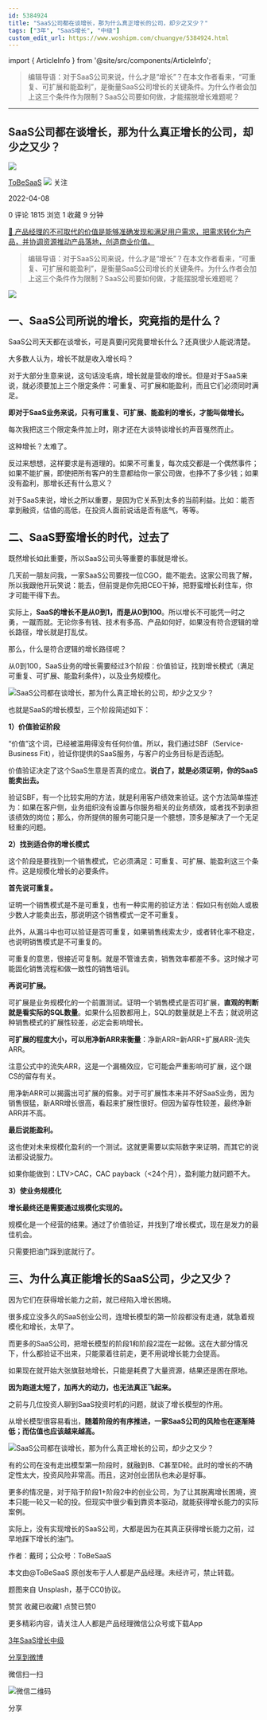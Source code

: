 ```yaml
---
id: 5384924
title: "SaaS公司都在谈增长，那为什么真正增长的公司，却少之又少？"
tags: ["3年", "SaaS增长", "中级"]
custom_edit_url: https://www.woshipm.com/chuangye/5384924.html
---
```

import { ArticleInfo } from '@site/src/components/ArticleInfo';

<ArticleInfo
    author="ToBeSaaS"
    authorLink="https://www.woshipm.com/u/1341134"
    published="2022-04-08"
    views={1815}
    comments={0}
    collects={1}
/>

> 编辑导语：对于SaaS公司来说，什么才是“增长”？在本文作者看来，“可重复、可扩展和能盈利”，是衡量SaaS公司增长的关键条件。为什么作者会加上这三个条件作为限制？SaaS公司要如何做，才能摆脱增长难题呢？

---

## SaaS公司都在谈增长，那为什么真正增长的公司，却少之又少？

[![](https://static.qidianla.com/woshipm_def_head_1.jpg?imageView2/1/w/72/h/72/q/100)](https://www.woshipm.com/u/1341134)

[ToBeSaaS](https://www.woshipm.com/u/1341134) ![](https://static.woshipm.com/tag/1101_1@2x.png) 关注

2022-04-08

0 评论 1815 浏览 1 收藏 9 分钟

[🔗 产品经理的不可取代的价值是能够准确发现和满足用户需求，把需求转化为产品，并协调资源推动产品落地，创造商业价值。](https://ke.qidianla.com/courses/90pm)

> 编辑导语：对于SaaS公司来说，什么才是“增长”？在本文作者看来，“可重复、可扩展和能盈利”，是衡量SaaS公司增长的关键条件。为什么作者会加上这三个条件作为限制？SaaS公司要如何做，才能摆脱增长难题呢？

![](https://image.woshipm.com/wp-files/2022/04/HeyMQdEXdSIKAg0QXUNA.jpg)

## 一、SaaS公司所说的增长，究竟指的是什么？

SaaS公司天天都在谈增长，可是真要问究竟要增长什么？还真很少人能说清楚。

大多数人认为，增长不就是收入增长吗？

对于大部分生意来说，这句话没毛病，增长就是营收的增长。但是对于SaaS来说，就必须要加上三个限定条件：可重复、可扩展和能盈利，而且它们必须同时满足。

**即对于SaaS业务来说，只有可重复、可扩展、能盈利的增长，才能叫做增长。**

每次我把这三个限定条件加上时，刚才还在大谈特谈增长的声音戛然而止。

这种增长？太难了。

反过来想想，这样要求是有道理的。如果不可重复，每次成交都是一个偶然事件；如果不能扩展，即使把所有客户的生意都给你一家公司做，也挣不了多少钱；如果没有盈利，那增长还有什么意义？

对于SaaS来说，增长之所以重要，是因为它关系到太多的当前利益。比如：能否拿到融资，估值的高低，在投资人面前说话是否有底气，等等。

## 二、SaaS野蛮增长的时代，过去了

既然增长如此重要，所以SaaS公司头等重要的事就是增长。

几天前一朋友问我，一家SaaS公司要找一位CGO，能不能去。这家公司我了解，所以我跟他开玩笑说：能去，但前提是你先把CEO干掉，把野蛮增长刹住车，你才可能干得下去。

实际上，**SaaS的增长不是从0到1，而是从0到100**。所以增长不可能凭一时之勇，一蹴而就。无论你多有钱、技术有多高、产品如何好，如果没有符合逻辑的增长路径，增长就是打乱仗。

那么，什么是符合逻辑的增长路径呢？

从0到100，SaaS业务的增长需要经过3个阶段：价值验证，找到增长模式（满足可重复、可扩展、能盈利条件），以及业务规模化。

![SaaS公司都在谈增长，那为什么真正增长的公司，却少之又少？](https://image.woshipm.com/wp-files/2022/04/ns000RF7xSFuRlkfI61O.png)

也就是SaaS的增长模型，三个阶段简述如下：

**1）价值验证阶段**

“价值”这个词，已经被滥用得没有任何价值。所以，我们通过SBF（Service-Business Fit），验证你提供的SaaS服务，与客户的业务目标是否适配。

价值验证决定了这个SaaS生意是否真的成立。**说白了，就是必须证明，你的SaaS能卖出去。**

验证SBF，有一个比较实用的方法，就是利用客户绩效来验证。这个方法简单描述为：如果在客户侧，业务组织没有设置与你服务相关的业务绩效，或者找不到承担该绩效的岗位；那么，你所提供的服务可能只是一个臆想，顶多是解决了一个无足轻重的问题。

**2）找到适合你的增长模式**

这个阶段是要找到一个销售模式，它必须满足：可重复、可扩展、能盈利这三个条件。这是规模化增长的必要条件。

**首先说可重复。**

证明一个销售模式是不是可重复，也有一种实用的验证方法：假如只有创始人或极少数人才能卖出去，那说明这个销售模式一定不可重复。

此外，从漏斗中也可以验证是否可重复，如果销售线索太少，或者转化率不稳定，也说明销售模式是不可重复的。

可重复的意思，很接近可复制。就是不管谁去卖，销售效率都差不多。这时候才可能固化销售流程和做一致性的销售培训。

**再说可扩展。**

可扩展是业务规模化的一个前置测试。证明一个销售模式是否可扩展，**直观的判断就是看实际的SQL数量**。如果什么招数都用上，SQL的数量就是上不去；就说明这种销售模式的扩展性较差，必定会影响增长。

**可扩展的程度大小，可以用净新ARR来衡量**：净新ARR=新ARR+扩展ARR-流失ARR。

注意公式中的流失ARR，这是一个漏桶效应，它可能会严重影响可扩展，这个跟CS的留存有关。

用净新ARR可以揭露出可扩展的假象。对于可扩展性本来并不好SaaS业务，因为销售很猛，新ARR增长很高，看起来扩展性很好。但因为留存性较差，最终净新ARR并不高。

**最后说能盈利。**

这也使对未来规模化盈利的一个测试。这就更需要以实际数字来证明，而其它的说法都没说服力。

如果你能做到：LTV>CAC，CAC payback（<24个月），盈利能力就问题不大。

**3）使业务规模化**

**增长最终还是需要通过规模化实现的。**

规模化是一个经营的结果。通过了价值验证，并找到了增长模式，现在是发力的最佳机会。

只需要把油门踩到底就行了。

## 三、为什么真正能增长的SaaS公司，少之又少？

因为它们在获得增长能力之前，就已经陷入增长困境。

很多成立没多久的SaaS创业公司，连增长模型的第一阶段都没有走通，就急着规模化和增长，太早了。

而更多的SaaS公司，把增长模型的阶段1和阶段2混在一起做。这在大部分情况下，什么都验证不出来，只能蒙着往前走，更不用说增长能力会提高。

如果现在就开始大张旗鼓地增长，只能是耗费了大量资源，结果还是困在原地。

**因为跑道太短了，加再大的动力，也无法真正飞起来。**

之前与几位投资人聊到SaaS投资时机的问题，就谈了增长模型的作用。

从增长模型很容易看出，**随着阶段的有序推进，一家SaaS公司的风险也在逐渐降低；而估值也应该越来越高。**

![SaaS公司都在谈增长，那为什么真正增长的公司，却少之又少？](https://image.woshipm.com/wp-files/2022/04/olJhYgbVTXvXthPAcGHV.png)

有的公司在没有走出模型第一阶段时，就融到B、C甚至D轮。此时的增长的不确定性太大，投资风险非常高。而且，这对创业团队也未必是好事。

更多的情况是，对于陷于阶段1+阶段2中的创业公司，为了让其脱离增长困境，资本只能一轮又一轮的投。但现实中很少看到靠资本驱动，就能获得增长能力的实际案例。

实际上，没有实现增长的SaaS公司，大都是因为在其真正获得增长能力之前，过早地踩下增长的油门。

作者：戴珂；公众号：ToBeSaaS

本文由@ToBeSaaS 原创发布于人人都是产品经理。未经许可，禁止转载。

题图来自 Unsplash，基于CC0协议。

赞赏 收藏已收藏1 点赞已赞0

更多精彩内容，请关注人人都是产品经理微信公众号或下载App

[3年](https://www.woshipm.com/tag/3%e5%b9%b4)[SaaS增长](https://www.woshipm.com/tag/saas%e5%a2%9e%e9%95%bf)[中级](https://www.woshipm.com/tag/%e4%b8%ad%e7%ba%a7)

[分享到微博](https://service.weibo.com/share/share.php?appkey=2775287854&title=SaaS公司都在谈增长，那为什么真正增长的公司，却少之又少？&url=https://www.woshipm.com/chuangye/5384924.html&pic=https://image.woshipm.com/wp-files/2022/04/HeyMQdEXdSIKAg0QXUNA.jpg)

微信扫一扫

![微信二维码](https://api.pwmqr.com/qrcode/create/?url=https://www.woshipm.com/chuangye/5384924.html)

分享